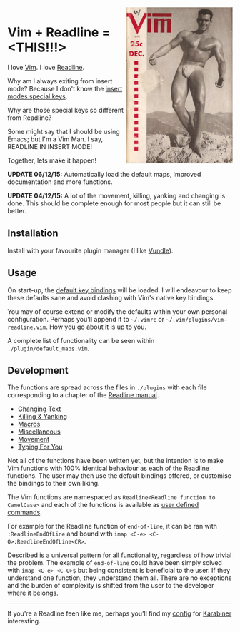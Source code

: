 <img align="right" src="./images/vimman.png">

# Vim + Readline = \<THIS!!!\>

I love [Vim](http://www.vim.org/).
I love [Readline](http://cnswww.cns.cwru.edu/php/chet/readline/rltop.html).

Why am I always exiting from insert mode? Because I don't know the [insert modes special keys](http://vimdoc.sourceforge.net/htmldoc/insert.html).

Why are those special keys so different from Readline?

Some might say that I should be using Emacs; but I'm a Vim Man. I say, READLINE IN INSERT MODE!

Together, lets make it happen!

**UPDATE 06/12/15:** Automatically load the default maps, improved documentation and more functions.

**UPDATE 04/12/15:** A lot of the movement, killing, yanking and changing is done. This should be complete enough for most people but it can still be better.


## Installation

Install with your favourite plugin manager (I like [Vundle](https://github.com/VundleVim/Vundle.vim)).


## Usage

On start-up, the [default key bindings](./plugin/default_maps.vim) will be loaded. I will endeavour to keep these defaults sane and avoid clashing with Vim's native key bindings.

You may of course extend or modify the defaults within your own personal configuration. Perhaps you'll append it to `~/.vimrc` or `~/.vim/plugins/vim-readline.vim`. How you go about it is up to you.

A complete list of functionality can be seen within `./plugin/default_maps.vim`.


## Development

The functions are spread across the files in `./plugins` with each file corresponding to a chapter of the [Readline manual](http://www.delorie.com/gnu/docs/readline/rlman_13.html).

- [Changing Text](./plugin/changing_text.vim)
- [Killing & Yanking](./plugin/killing_yanking.vim)
- [Macros](./plugin/macros.vim)
- [Miscellaneous](./plugin/misc.vim)
- [Movement](./plugin/movement.vim)
- [Typing For You](./plugin/type_for_you.vim)

Not all of the functions have been written yet, but the intention is to make Vim functions with 100% identical behaviour as each of the Readline functions. The user may then use the default bindings offered, or customise the bindings to their own liking.

The Vim functions are namespaced as `Readline<Readline function to CamelCase>` and each of the functions is available as [user defined commands](http://vimdoc.sourceforge.net/htmldoc/map.html#:command).

For example for the Readline function of `end-of-line`, it can be ran with `:ReadlineEndOfLine` and bound with `imap <C-e> <C-O>:ReadlineEndOfLine<CR>`.

Described is a universal pattern for all functionality, regardless of how trivial the problem. The example of `end-of-line` could have been simply solved with `imap <C-e> <C-O>$` but being consistent is beneficial to the user. If they understand one function, they understand them all. There are no exceptions and the burden of complexity is shifted from the user to the developer where it belongs.

---


If you're a Readline feen like me, perhaps you'll find my [config](https://github.com/jonhiggs/dotfiles/blob/master/Karabiner/private.xm://github.com/jonhiggs/dotfiles/blob/master/Karabiner/private.xml) for [Karabiner](https://pqrs.org/osx/karabiner/) interesting.
